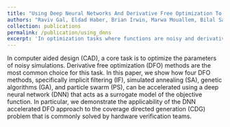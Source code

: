 ```yaml
---
title: "Using Deep Neural Networks And Derivative Free Optimization To Accelerate Coverage Closure"
authors: "Raviv Gal, Eldad Haber, Brian Irwin, Marwa Mouallem, Bilal Saleh, and Avi Ziv"
collection: publications
permalink: /publication/using_dnns
excerpt: 'In optimization tasks where functions are noisy and derivatives are unavailable, incorporating deep neural networks as surrogate models can significantly speed up derivative-free optimization (DFO) methods. This approach, applied to Coverage Directed Generation, leads to faster optimization and fewer simulations, reducing computation time by up to 48%.'  
---
```


In computer aided design (CAD), a core task is to optimize the parameters of noisy simulations. Derivative free optimization (DFO) methods are the most common choice for this task. 
In this paper, we show how four DFO methods, specifically implicit filtering (IF), simulated annealing (SA), genetic algorithms (GA), and particle swarm (PS), can be accelerated using a deep neural network (DNN) that acts as a surrogate model of the objective function. In particular, we demonstrate the applicability of the DNN accelerated DFO approach to the coverage directed generation (CDG) problem that is commonly solved by hardware verification teams.
